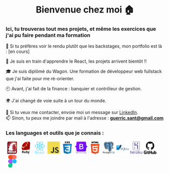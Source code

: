 
<h1 align="center">Bienvenue chez moi 🏠</h1>

<h3>Ici, tu trouveras tout mes projets, et même les exercices que j'ai pu faire pendant ma formation</h3>

👀 Si tu préfères voir le rendu plutôt que les backstages, mon portfolio est là : [en cours]

🌱 Je suis en train d'apprendre le React, les projets arrivent bientôt !!

🎓 Je suis diplômé du Wagon. Une formation de développeur web fullstack que j'ai faite pour me ré-orienter.

🕘 Avant, j'ai fait de la finance : banquier et contrôleur de gestion.

🌍 J'ai changé de voie suite à un tour du monde. 

💬 Si tu veux me contacter, envoie moi un message sur [LinkedIn](www.linkedin.com/in/guerric-sant).</br>
📫 Sinon, tu peux me joindre par mail à l'adresse : **guerric.sant@gmail.com**

<h3>Les languages et outils que je connais :</h3>
<p>
  <img src="https://github.com/devicons/devicon/blob/master/icons/rails/rails-original-wordmark.svg" alt="Logo Ruby on Rails" width="40" height="40">
  <img src="https://github.com/devicons/devicon/blob/master/icons/ruby/ruby-original-wordmark.svg" alt="Logo Ruby" width="40" height="40">
  <img src="https://github.com/devicons/devicon/blob/master/icons/react/react-original-wordmark.svg" alt="Logo React" width="40" height="40">
  <img src="https://github.com/devicons/devicon/blob/master/icons/javascript/javascript-original.svg" alt="Logo JavaScript" width="40" height="40">
  <img src="https://github.com/devicons/devicon/blob/master/icons/css3/css3-original-wordmark.svg" alt="Logo CSS3" width="40" height="40">
  <img src="https://github.com/devicons/devicon/blob/master/icons/bootstrap/bootstrap-original-wordmark.svg" alt="Logo HTML5" width="40" height="40">
  <img src="https://github.com/devicons/devicon/blob/master/icons/html5/html5-original-wordmark.svg" alt="Logo Bootstrap" width="40" height="40">
  <img src="https://github.com/devicons/devicon/blob/master/icons/postgresql/postgresql-original-wordmark.svg" alt="Logo PostgreSQL" width="40" height="40">
  <img src="https://github.com/devicons/devicon/blob/master/icons/sqlite/sqlite-original-wordmark.svg" alt="Logo SQLite" width="40" height="40">
  <img src="https://github.com/devicons/devicon/blob/master/icons/heroku/heroku-original-wordmark.svg" alt="Logo Heroku" width="40" height="40">
  <img src="https://github.com/devicons/devicon/blob/master/icons/github/github-original-wordmark.svg" alt="Logo GitHub" width="40" height="40">
  <img src="https://github.com/devicons/devicon/blob/master/icons/figma/figma-original.svg" alt="Logo Figma" width="40" height="40">
</p>
